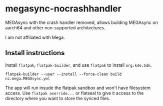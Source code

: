 # megasync-nocrashhandler
MEGAsync with the crash handler removed, allows building MEGAsync on aarch64 and other non-supported architectures.

I am not affiliated with Mega. 

## Install instructions

Install `flatpak`, `flatpak-builder`, and use `flatpak` to install `org.kde.Sdk`. 

`flatpak-builder --user --install --force-clean build nz.mega.MEGAsync.yml`

The app will run insude the flatpak sandbox and won't have filesystem access. Use `flatpak override...` or flatseal to give it access to the directory where you want to store the synced files. 

